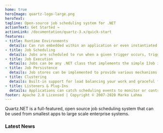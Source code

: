 ```yaml
---
home: true
heroImage: quartz-logo-large.png
heroText:
tagline: Open-source job scheduling system for .NET
actionText: Get Started →
actionLink: /documentation/quartz-3.x/quick-start
features:
- title: Runtime Environments
  details: Can run embedded within an application or even instantiated as a cluster of stand-alone programs (with load-balance and fail-over capabilities)
- title: Job Scheduling
  details: Jobs are scheduled to run when a given trigger occurs, triggers support wide variety of scheduling options
- title: Job Execution
  details: Jobs can be any .NET class that implements the simple IJob interface, leaving infinite possibilities for the work jobs can perform
- title: Job Persistence
  details: Job stores can be implemented to provide various mechanisms for the storage of jobs, in-memory and multiple relational databases come supported out of the box
- title: Clustering
  details: Built-in support for load balancing your work and graceful fail-over
- title: Listeners & Plug-Ins
  details: Applications can catch scheduling events to monitor or control job/trigger behavior by implementing one or more listener interfaces.
footer: Apache 2.0 Licensed | Copyright © 2007-2020 Marko Lahma
---
```


Quartz.NET is a full-featured, open source job scheduling system that can be used from smallest apps to large scale enterprise systems.

### Latest News

<BlogExcerpt />


